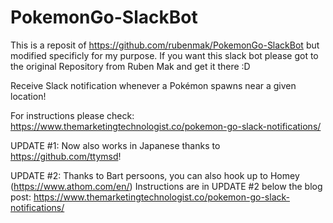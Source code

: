 # PokemonGo-SlackBot

This is a reposit of https://github.com/rubenmak/PokemonGo-SlackBot  but modified specificly for my purpose.  If you want this slack bot please got to the original Repository from Ruben Mak and get it there :D

Receive Slack notification whenever a Pokémon spawns near a given location!

For instructions please check:
https://www.themarketingtechnologist.co/pokemon-go-slack-notifications/

UPDATE #1: Now also works in Japanese thanks to https://github.com/ttymsd!

UPDATE #2: Thanks to Bart persoons, you can also hook up to Homey (https://www.athom.com/en/)
Instructions are in UPDATE #2 below the blog post: https://www.themarketingtechnologist.co/pokemon-go-slack-notifications/
